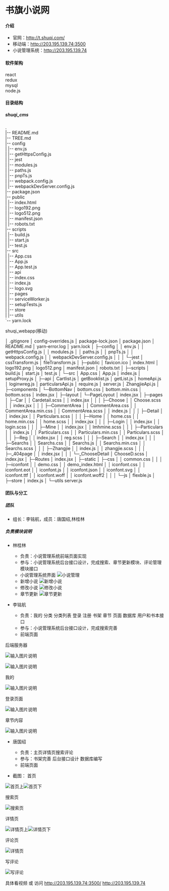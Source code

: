 # 书旗小说网

#### 介绍

* 官网：http://t.shuqi.com/
* 移动端：http://203.195.139.74:3500
* 小说管理系统：http://203.195.139.74

#### 软件架构

react  
redux  
mysql  
node.js  


#### 目录结构

#####  shuqi_cms
  .  
|-- README.md  
|-- TREE.md  
|-- config  
|   |-- env.js  
|   |-- getHttpsConfig.js  
|   |-- jest  
|   |-- modules.js  
|   |-- paths.js  
|   |-- pnpTs.js  
|   |-- webpack.config.js  
|   |-- webpackDevServer.config.js  
|-- package.json  
|-- public  
|   |-- index.html  
|   |-- logo192.png  
|   |-- logo512.png  
|   |-- manifest.json  
|   |-- robots.txt  
|-- scripts  
|   |-- build.js  
|   |-- start.js  
|   |-- test.js  
|-- src  
|   |-- App.css  
|   |-- App.js  
|   |-- App.test.js  
|   |-- api  
|   |-- index.css   
|   |-- index.js  
|   |-- logo.svg  
|   |-- pages  
|   |-- serviceWorker.js  
|   |-- setupTests.js  
|   |-- store  
|   |-- utils  
`-- yarn.lock  

shuqi_webapp(移动)



│  .gitignore
│  config-overrides.js
│  package-lock.json
│  package.json
│  README.md
│  yarn-error.log
│  yarn.lock
│
├─config
│  │  env.js
│  │  getHttpsConfig.js
│  │  modules.js
│  │  paths.js
│  │  pnpTs.js
│  │  webpack.config.js
│  │  webpackDevServer.config.js
│  │
│  └─jest
│          cssTransform.js
│          fileTransform.js
│
├─public
│      favicon.ico
│      index.html
│      logo192.png
│      logo512.png
│      manifest.json
│      robots.txt
│
├─scripts
│      build.js
│      start.js
│      test.js
│
└─src
    │  App.css
    │  App.js
    │  index.js
    │  setupProxy.js
    │
    ├─api
    │      Cartlist.js
    │      getBooklist.js
    │      getList.js
    │      homeApi.js
    │      loginwreg.js
    │      particularsApi.js
    │      require.js
    │      server.js
    │      ZhangjieApi.js
    │
    ├─components
    │  └─BottomNav
    │          bottom.css
    │          bottom.min.css
    │          bottom.scss
    │          index.jsx
    │
    ├─layout
    │  └─PageLoyout
    │          index.jsx
    │
    ├─pages
    │  ├─Car
    │  │      Cardetail.scss
    │  │      index.jsx
    │  │
    │  ├─Choose
    │  │      Choose.scss
    │  │      index.jsx
    │  │
    │  ├─CommentArea
    │  │      CommentArea.css
    │  │      CommentArea.min.css
    │  │      CommentArea.scss
    │  │      index.js
    │  │
    │  ├─Detail
    │  │      index.jsx
    │  │      Particulars.scss
    │  │
    │  ├─Home
    │  │      home.css
    │  │      home.min.css
    │  │      home.scss
    │  │      index.jsx
    │  │
    │  ├─Login
    │  │      index.jsx
    │  │      login.scss
    │  │
    │  ├─Mine
    │  │      index.jsx
    │  │      lmhmine.scss
    │  │
    │  ├─Particulars
    │  │      index.js
    │  │      Particulars.css
    │  │      Particulars.min.css
    │  │      Particulars.scss
    │  │
    │  ├─Reg
    │  │      index.jsx
    │  │      reg.scss
    │  │
    │  ├─Search
    │  │      index.jsx
    │  │
    │  ├─Searchs
    │  │      Searchs.css
    │  │      Searchs.js
    │  │      Searchs.min.css
    │  │      Searchs.scss
    │  │
    │  ├─Zhangjie
    │  │      index.js
    │  │      zhangjie.scss
    │  │
    │  ├─_404page
    │  │      index.jsx
    │  │
    │  └─_ChooseDetail
    │          ChooseD.scss
    │          index.jsx
    │
    ├─Routes
    │      index.jsx
    │
    ├─static
    │  ├─css
    │  │      common.css
    │  │
    │  ├─iconfont
    │  │      demo.css
    │  │      demo_index.html
    │  │      iconfont.css
    │  │      iconfont.eot
    │  │      iconfont.js
    │  │      iconfont.json
    │  │      iconfont.svg
    │  │      iconfont.ttf
    │  │      iconfont.woff
    │  │      iconfont.woff2
    │  │
    │  └─js
    │          flexble.js
    │
    ├─store
    │      index.js
    │
    └─utils
            server.js

#### 团队与分工

##### 团队

* 组长：李铭航，成员：唐国绍,林桂林

##### 负责模块说明

* 林桂林
  * 负责：小说管理系统前端页面实现
  * 参与：小说管理系统后台接口设计，完成搜索、章节更新模块、评论管理模块接口
  * 小说管理系统界面
    ![小说管理](http://m.qpic.cn/psc?/V11b1aXr1KCcEK/TmEUgtj9EK6.7V8ajmQrEGvEOZj8AOVBnkCkFPlHRtFrMb48XT1ZlscIaFHR4f0rGn6AbJNLObLp0TvkD5Jcfo8wd6bDdtoKZWCkTtm.Fqc!/b&bo=gAepAwAAAAADJy8!&rf=viewer_4&t=5)
  * 新增小说
    ![新增小说](http://m.qpic.cn/psc?/V11b1aXr1KCcEK/TmEUgtj9EK6.7V8ajmQrEEFy3hqlZg46vslwC1kz3DWWvKhDDEcvSt1BsqbX6KkU2I.17T.KO70ez*FMtRXrfqgaLIvBukrqw7D5F9ZIYBI!/b&bo=gAepAwAAAAADJy8!&rf=viewer_4&t=5)
  * 修改小说
    ![修改小说](http://m.qpic.cn/psc?/V11b1aXr1KCcEK/TmEUgtj9EK6.7V8ajmQrEPf.qsKUpxQCAbDWVJET5FENDxG6CXP0ueDG7S.fkk1hr95L9QQlhCB5qJfOrBtiQ3c9FN9wL1Us9rMDuGAwZNM!/b&bo=gAepAwAAAAADJy8!&rf=viewer_4&t=5)
  * 章节更新
    ![章节更新](http://m.qpic.cn/psc?/V11b1aXr1KCcEK/TmEUgtj9EK6.7V8ajmQrEI3fbVGFjDRfyOHh9SvdRce0xPsZdqY84TGLlLvgbf97Uhhah3QK.TyXDHQu9pNIV9ibVBH7hPo*.9WiYJCAtcA!/b&bo=gAepAwAAAAADFx8!&rf=viewer_4&t=5)

 

 * 李铭航 

   * 负责：我的 分类 分类列表 登录 注册 书架  章节 页面 数据库 用户和书本接口
   * 参与：小说管理系统后台接口设计，完成搜索完善
   * 前端页面

后端服务器

![输入图片说明](https://images.gitee.com/uploads/images/2020/0724/163100_cc0c2fe6_7644835.png "psc.png")



![输入图片说明](https://images.gitee.com/uploads/images/2020/0724/163437_89a47b87_7644835.png "4.png")

我的

![输入图片说明](https://images.gitee.com/uploads/images/2020/0724/163706_212f6bf7_7644835.png "psc (1).png")

登录页面

![输入图片说明](https://images.gitee.com/uploads/images/2020/0724/163449_78f097ba_7644835.png "5.png")

章节内容

![输入图片说明](https://images.gitee.com/uploads/images/2020/0724/163503_7a1fc3e5_7644835.png "6.png")


 * 唐国绍

   * 负责：主页详情页搜索评论
   * 参与：书架完善 后台接口设计 数据库编写
   * 前端页面
   
* 截图：
 首页

![首页上](https://images.gitee.com/uploads/images/2020/0724/174823_506756b2_7644835.png "1.png")![首页下](https://images.gitee.com/uploads/images/2020/0724/174857_59b942a3_7644835.png "2.png")

搜索页

![搜索页](https://images.gitee.com/uploads/images/2020/0724/191609_e5249766_7644835.png "3.png")

详情页

![详情页上](https://images.gitee.com/uploads/images/2020/0724/191643_1205ad38_7644835.png "4.png")![详情页下](https://images.gitee.com/uploads/images/2020/0724/191656_72633eba_7644835.png "5.png")

评论页

![详情页](https://images.gitee.com/uploads/images/2020/0724/191824_f38747b9_7644835.png "在这里输入图片标题")

写评论

![写评论](https://images.gitee.com/uploads/images/2020/0724/191924_71013e64_7644835.png "7.png")


   具体看视频 或 访问 http://203.195.139.74:3500/    http://203.195.139.74
